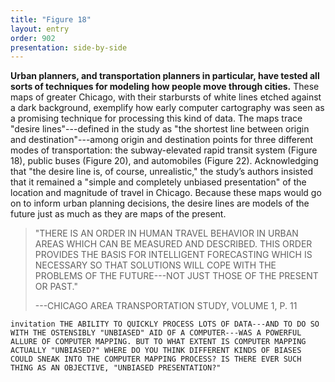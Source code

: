 ```yaml
---
title: "Figure 18"
layout: entry
order: 902
presentation: side-by-side
---
```


**Urban planners, and transportation planners in particular, have tested all sorts of techniques for modeling how people move through cities.** These maps of greater Chicago, with their starbursts of white lines etched against a dark background, exemplify how early computer cartography was seen as a promising technique for processing this kind of data. The maps trace "desire lines"---defined in the study as "the shortest line between origin and destination"---among origin and destination points for three different modes of transportation: the subway-elevated rapid transit system (Figure 18), public buses (Figure 20), and automobiles (Figure 22). Acknowledging that "the desire line is, of course, unrealistic," the study’s authors insisted that it remained a "simple and completely unbiased presentation" of the location and magnitude of travel in Chicago. Because these maps would go on to inform urban planning decisions, the desire lines are models of the future just as much as they are maps of the present.

> "THERE IS AN ORDER IN HUMAN TRAVEL BEHAVIOR IN URBAN AREAS WHICH CAN BE MEASURED AND DESCRIBED. THIS ORDER PROVIDES THE BASIS FOR INTELLIGENT FORECASTING WHICH IS NECESSARY SO THAT SOLUTIONS WILL COPE WITH THE PROBLEMS OF THE FUTURE---NOT JUST THOSE OF THE PRESENT OR PAST."
> 
> ---CHICAGO AREA TRANSPORTATION STUDY, VOLUME 1, P. 11

`invitation
THE ABILITY TO QUICKLY PROCESS LOTS OF DATA---AND TO DO SO WITH THE OSTENSIBLY "UNBIASED" AID OF A COMPUTER---WAS A POWERFUL ALLURE OF COMPUTER MAPPING. BUT TO WHAT EXTENT IS COMPUTER MAPPING ACTUALLY "UNBIASED?" WHERE DO YOU THINK DIFFERENT KINDS OF BIASES COULD SNEAK INTO THE COMPUTER MAPPING PROCESS? IS THERE EVER SUCH THING AS AN OBJECTIVE, "UNBIASED PRESENTATION?"
`